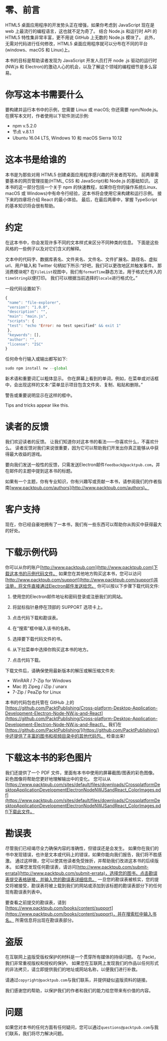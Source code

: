 # 零、前言

HTML5 桌面应用程序的开发势头正在增强，如果你考虑到 JavaScript 现在是 web 上最流行的编程语言，这也就不足为奇了。 结合 Node.js 和运行时 API 的 HTML5 特性集非常丰富，更不用说 GitHub 上无数的 Node.js 模块了。 此外，无需对代码进行任何修改，HTML5 桌面应用程序就可以分布在不同的平台(windows、macOS 和 Linux)上。

本书的目标是帮助读者发现为 JavaScript 开发人员打开 node .js 驱动的运行时(NW.js 和 Electron)的激动人心的机会，以及了解这个领域的编程细节是多么容易。

# 你写这本书需要什么

要构建并运行本书中的示例，您需要 Linux 或 macOS; 你还需要 npm/Node.js。 在撰写本文时，作者使用以下软件测试示例:

*   npm v.5.2.0
*   节点 v.8.1.1
*   Ubuntu 16.04 LTS, Windows 10 和 macOS Sierra 10.12

# 这本书是给谁的

本书是为那些对用 HTML5 创建桌面应用程序感兴趣的开发者而写的。 前两章需要基本的网页管理技能(HTML, CSS 和 JavaScript)和 Node.js 的基础知识。 这本书的这一部分包括一个关于 npm 的快速教程，如果你在你的操作系统(Linux、macOS 或 Windows)中有命令行经验，这本书将会使用它来构建和运行示例。 接下来的四章将介绍 React 的最小体验。 最后，在最后两章中，掌握 TypeScript 的基本知识将会很有帮助。

# 约定

在这本书中，你会发现许多不同的文本样式来区分不同种类的信息。 下面是这些风格的一些例子以及对它们含义的解释。

文本中的代码字、数据库表名、文件夹名、文件名、文件扩展名、路径名、虚拟 url、用户输入和 Twitter 句柄如下所示:“好吧，我们可以更改地区并触发事件。 那消费模块呢? 在`FileList`视图中，我们有`formatTime`静态方法，用于格式化传入的`timeString`以便打印。 我们可以根据当前选择的`locale`进行格式化。”

一段代码设置如下:

```js
{ 
 "name": "file-explorer", 
 "version": "1.0.0", 
 "description": "", 
 "main": "main.js", 
 "scripts": { 
 "test": "echo "Error: no test specified" && exit 1" 
 }, 
 "keywords": [], 
 "author": "", 
 "license": "ISC" 
} 

```

任何命令行输入或输出都写如下:

```js
sudo npm install nw --global

```

新术语和重要词汇以粗体显示。 你在屏幕上看到的单词，例如，在菜单或对话框中，会出现这样的文本:“菜单显示项目包含文件夹、复制、粘贴和删除。”

警告或重要说明显示在这样的框中。

Tips and tricks appear like this.

# 读者的反馈

我们欢迎读者的反馈。 让我们知道你对这本书的看法——你喜欢什么，不喜欢什么。 读者反馈对我们来说很重要，因为它可以帮助我们开发出你真正能够从中获得最大收益的游戏。

要向我们发送一般性的反馈，只需发送Electron邮件`feedback@packtpub.com`，并在邮件的主题中提到这本书的标题。

如果有一个主题，你有专业知识，你有兴趣写或贡献一本书，请参阅我们的作者指南[www.packtpub.com/authors](http://www.packtpub.com/authors)。

# 客户支持

现在，你已经自豪地拥有了一本书，我们有一些东西可以帮助你从购买中获得最大的好处。

# 下载示例代码

你可以从你的账户[http://www.packtpub.com](http://www.packtpub.com)下载这本书的示例代码文件。 如果您在其他地方购买这本书，您可以访问[http://www.packtpub.com/support](http://www.packtpub.com/support)并注册，将文件直接通过Electron邮件发送给您。 你可以按以下步骤下载代码文件:

1.  使用您的Electron邮件地址和密码登录或注册我们的网站。
2.  将鼠标指针悬停在顶部的 SUPPORT 选项卡上。
3.  点击代码下载和勘误表。
4.  在“搜索”框中输入该书的名称。
5.  选择要下载代码文件的书。

6.  从下拉菜单中选择你购买这本书的地方。
7.  点击代码下载。

下载文件后，请确保使用最新版本的解压或解压缩文件夹:

*   WinRAR / 7-Zip for Windows
*   Mac 的 Zipeg / iZip / unarx
*   7-Zip / PeaZip for Linux

本书的代码包也托管在 GitHub 上的[https://github.com/PacktPublishing/Cross-platform-Desktop-Application-Development-Electron-Node-NW.js-and-React](https://github.com/PacktPublishing/Cross-platform-Desktop-Application-Development-Electron-Node-NW.js-and-React)。 我们在[https://github.com/PacktPublishing/](https://github.com/PacktPublishing/)中还提供了丰富的图书和视频目录中的其他代码包。 检查出来!

# 下载这本书的彩色图片

我们还提供了一个 PDF 文件，里面有本书中使用的屏幕截图/图表的彩色图像。 彩色图像将帮助您更好地理解输出中的变化。 您可以从[https://www.packtpub.com/sites/default/files/downloads/CrossplatformDesktopApplicationDevelopmentElectronNodeNWJSandReact_ColorImages.pdf](https://www.packtpub.com/sites/default/files/downloads/CrossplatformDesktopApplicationDevelopmentElectronNodeNWJSandReact_ColorImages.pdf)下载此文件。

# 勘误表

尽管我们已经竭尽全力确保内容的准确性，但错误还是会发生。 如果你在我们的书中发现错误，也许是文本或代码上的错误，如果你能向我们报告，我们将不胜感激。 通过这样做，您可以使其他读者免受挫折，并帮助我们改进这本书的后续版本。 如果您发现任何勘误表，请访问[http://www.packtpub.com/submit-errata](http://www.packtpub.com/submit-errata)，选择您的图书，点击勘误表提交表格链接，并输入您的勘误表详细信息。 一旦您的勘误表被核实，您的提交将被接受，勘误表将被上载到我们的网站或添加到该标题的勘误表部分下的任何现有勘误表列表中。

要查看之前提交的勘误表，请到[https://www.packtpub.com/books/content/support](https://www.packtpub.com/books/content/support)，并在搜索栏中输入书名。 所需信息将出现在勘误表部分。

# 盗版

在互联网上盗版受版权保护的材料是一个贯穿所有媒体的持续问题。 在 Packt，我们非常重视版权和授权的保护。 如果您在互联网上发现我们的作品以任何形式的非法拷贝，请立即提供我们的地址或网站名称，以便我们进行补救。

请通过`copyright@packtpub.com`与我们联系，并提供疑似盗版资料的链接。

我们感谢您的帮助，以保护我们的作者和我们的能力给您带来有价值的内容。

# 问题

如果您对本书的任何方面有任何疑问，您可以通过`questions@packtpub.com`与我们联系，我们将尽力解决问题。